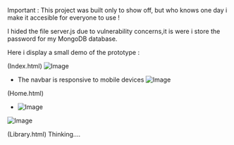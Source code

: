 Important :   This project was built only to show off, but who knows one day i make it accesible for everyone to use !

I hided the file server.js due to vulnerability concerns,it is were i store the password for my MongoDB database.

Here i display a small demo of the prototype :

  (Index.html)
  ![Image](https://github.com/user-attachments/assets/7a97d01b-a2da-4622-a4ae-9c660d43903e)

   - The navbar is responsive to mobile devices
   ![Image](https://github.com/user-attachments/assets/1c7517d4-66db-4454-a809-a6d8467df26a)
  
  (Home.html)
  - ![Image](https://github.com/user-attachments/assets/3f47e153-65f6-48dd-a82c-92e780339785)
    
  ![Image](https://github.com/user-attachments/assets/d3cc4b46-719b-44a5-82e4-7a089ebcbc5e)

  
  (Library.html)
  Thinking....
